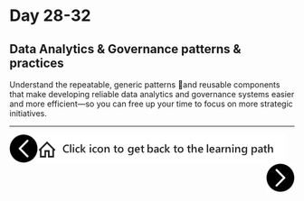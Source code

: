 # Day 28-32
## Data Analytics & Governance patterns & practices

Understand the repeatable, generic patterns and reusable components that make developing reliable data analytics and governance systems easier and more efficient—so you can free up your time to focus on more strategic initiatives.

---

[previous-link]: part5.md
[next-link]: part7.md
[home-link]:README.md
[<img src="assets/previous.png" width="50" height="50" rotate="180" style="float:left">][previous-link]
[<img src="assets/home_button.png" style="vertical-align:middle">][home-link]
[<img src="assets/next.png" width="50" height="50" style="float:right">][next-link]

<!-- Note for us: best practices are architectures, landing zones etc. while Patterns and Practices (next part) are examples, code pieces, etc. -->